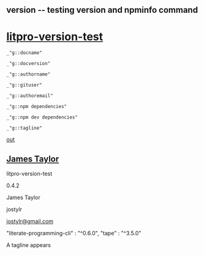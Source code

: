 version -- testing version and npminfo command
---
# [litpro-version-test](# "Version: 0.4.2 ; A tagline appears")

    _"g::docname"

    _"g::docversion"

    _"g::authorname"

    _"g::gituser"

    _"g::authoremail"

    _"g::npm dependencies"

    _"g::npm dev dependencies"

    _"g::tagline"


[out](# "save:")

[James Taylor](https://github.com/jostylr "npminfo: jostylr@gmail.com ; deps: ; 
    dev: literate-programming-cli 0.6.0, tape 3.5.0 ")
---
litpro-version-test

0.4.2

James Taylor

jostylr

jostylr@gmail.com



"literate-programming-cli" : "^0.6.0",
"tape" : "^3.5.0"

A tagline appears
